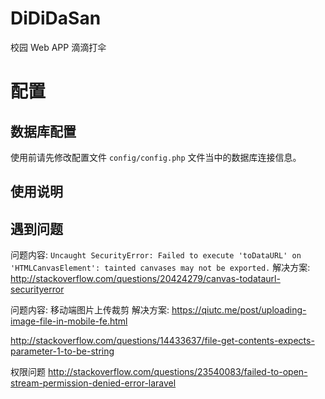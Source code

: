 # DiDiDaSan
校园 Web APP 滴滴打伞

# 配置
## 数据库配置

使用前请先修改配置文件 `config/config.php` 文件当中的数据库连接信息。

## 使用说明


## 遇到问题

问题内容:
`Uncaught SecurityError:
Failed to execute 'toDataURL' on 'HTMLCanvasElement':
tainted canvases may not be exported.`
解决方案: http://stackoverflow.com/questions/20424279/canvas-todataurl-securityerror

问题内容: 移动端图片上传裁剪
解决方案: https://qiutc.me/post/uploading-image-file-in-mobile-fe.html



http://stackoverflow.com/questions/14433637/file-get-contents-expects-parameter-1-to-be-string



权限问题
http://stackoverflow.com/questions/23540083/failed-to-open-stream-permission-denied-error-laravel